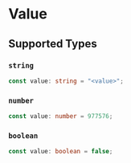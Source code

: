 # Value


## Supported Types

### `string`

```typescript
const value: string = "<value>";
```

### `number`

```typescript
const value: number = 977576;
```

### `boolean`

```typescript
const value: boolean = false;
```

